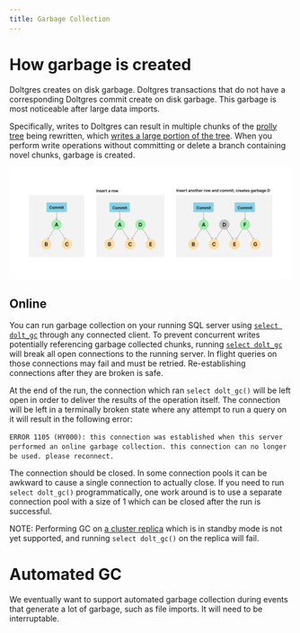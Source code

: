```yaml
---
title: Garbage Collection
---
```


# How garbage is created

Doltgres creates on disk garbage. Doltgres transactions that do not have a corresponding Doltgres commit create on disk garbage. This garbage is most noticeable after large data imports.

Specifically, writes to Doltgres can result in multiple chunks of the [prolly
tree](https://www.dolthub.com/blog/2020-04-01-how-dolt-stores-table-data) being rewritten,
which [writes a large portion of the
tree](https://www.dolthub.com/blog/2020-05-13-dolt-commit-graph-and-structural-sharing/#cant_share).
When you perform write operations without committing or delete a branch containing novel
chunks, garbage is created.

![How garbage is created](../../../.gitbook/assets/how-garbage-is-created.png)

## Online

You can run garbage collection on your running SQL server using [`select dolt_gc`](../version-control/dolt-sql-procedures.md#dolt_gc) through any connected client. To prevent concurrent
writes potentially referencing garbage collected chunks, running
[`select dolt_gc`](../version-control/dolt-sql-procedures.md#dolt_gc) will break all open
connections to the running server. In flight queries on those connections may fail and must be retried. Re-establishing connections after they are broken is safe.

At the end of the run, the connection which ran `select dolt_gc()` will be left open in order to deliver the results of the operation itself. The connection will be left in a terminally broken state where any attempt to run a query on it will result in the following error:

`ERROR 1105 (HY000): this connection was established when this server performed an online garbage collection. this connection can no longer be used. please reconnect.`

The connection should be closed. In some connection pools it can be awkward to cause a single connection to actually close. If you need to run `select dolt_gc()` programmatically, one work around is to use a separate connection pool with a size of 1 which can be closed after the run is successful.

NOTE: Performing GC on [a cluster replica](../server/replication.md) which is in standby mode is not yet supported, and running `select dolt_gc()` on the replica will fail.

# Automated GC

We eventually want to support automated garbage collection during events that generate a
lot of garbage, such as file imports. It will need to be interruptable.
